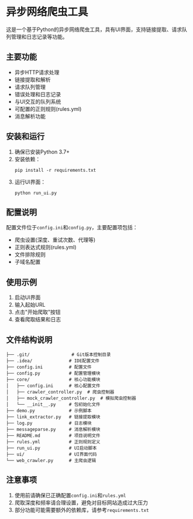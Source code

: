 # 异步网络爬虫工具

这是一个基于Python的异步网络爬虫工具，具有UI界面，支持链接提取、请求队列管理和日志记录等功能。

## 主要功能

- 异步HTTP请求处理
- 链接提取和解析
- 请求队列管理
- 错误处理和日志记录
- 与UI交互的队列系统
- 可配置的正则规则(rules.yml)
- 消息解析功能

## 安装和运行

1. 确保已安装Python 3.7+
2. 安装依赖：
   ```
   pip install -r requirements.txt
   ```
3. 运行UI界面：
   ```
   python run_ui.py
   ```

## 配置说明

配置文件位于`config.ini`和`config.py`，主要配置项包括：

- 爬虫设置(深度、重试次数、代理等)
- 正则表达式规则(rules.yml)
- 文件排除规则
- 子域名配置

## 使用示例

1. 启动UI界面
2. 输入起始URL
3. 点击"开始爬取"按钮
4. 查看爬取结果和日志

## 文件结构说明

```
├── .git/                # Git版本控制目录
├── .idea/              # IDE配置文件
├── config.ini          # 配置文件
├── config.py           # 配置管理模块
├── core/               # 核心功能模块
│   ├── config.ini      # 核心配置文件
│   ├── crawler_controller.py  # 爬虫控制器
│   ├── mock_crawler_controller.py  # 模拟爬虫控制器
│   └── __init__.py     # 包初始化文件
├── demo.py             # 示例脚本
├── link_extractor.py   # 链接提取模块
├── log.py              # 日志模块
├── messageparse.py     # 消息解析模块
├── README.md           # 项目说明文件
├── rules.yml           # 正则规则定义
├── run_ui.py           # UI启动脚本
├── ui/                 # UI界面代码
└── web_crawler.py      # 主爬虫逻辑
```

## 注意事项

1. 使用前请确保已正确配置`config.ini`和`rules.yml`
2. 爬取深度和频率请合理设置，避免对目标网站造成过大压力
3. 部分功能可能需要额外的依赖库，请参考`requirements.txt`

